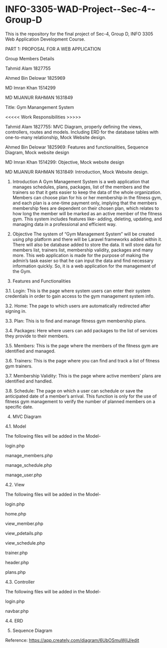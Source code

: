# INFO-3305-WAD-Project--Sec-4--Group-D
This is the repository for the final project of Sec-4, Group D, INFO 3305 Web Application Development Course. 

PART 1: PROPOSAL FOR A WEB APPLICATION 


Group Members Details


Tahmid Alam	            1827755


Ahmed Bin Delowar	      1825969


MD Imran Khan	          1514299


MD MIJANUR RAHMAN	      1631849



Title: Gym Manangement System


<<<<< Work Responsibilities >>>>>

Tahmid Alam	1827755: MVC Diagram, properly defining the views, controllers, routes and models. Including ERD for the database tables with one-to-many relationship, Mock Website design.

Ahmed Bin Delowar	1825969: Features and functionalities, Sequence Diagram, Mock website design

MD Imran Khan	1514299: Objective, Mock website design

MD MIJANUR RAHMAN	1631849: Introduction, Mock Website design.




1.	Introduction 
A Gym Management System is a web application that manages schedules, plans, packages, list of the members and the trainers so that it gets easier to keep the data of the whole organization. Members can choose plan for his or her membership in the fitness gym, and each plan is a one-time payment only, implying that the members membership fees are dependent on their chosen plan, which relates to how long the member will be marked as an active member of the fitness gym. This system includes features like- adding, deleting, updating, and managing data in a professional and efficient way. 

2.	Objective
The system of “Gym Management System” will be created using php platform and there will be Laravel frameworks added within it. There will also be database added to store the data. It will store data for members list, trainers list, membership validity, packages and many more. This web application is made for the purpose of making the admin’s task easier so that he can input the data and find necessary information quickly. So, it is a web application for the management of the Gym. 

3.	Features and Functionalities 

3.1.	Login: 
This is the page where system users can enter their system credentials in order to gain access to the gym management system info.

3.2.	Home:
The page to which users are automatically redirected after signing in.

3.3.	Plan:
This is to find and manage fitness gym membership plans.

3.4.	Packages:
Here where users can add packages to the list of services they provide to their members.

3.5.	Members:
This is the page where the members of the fitness gym are identified and managed.

3.6.	Trainers:
This is the page where you can find and track a list of fitness gym trainers.

3.7.	Membership Validity:
This is the page where active members’ plans are identified and handled.

3.8.	Schedule: 
The page on which a user can schedule or save the anticipated date of a member’s arrival. This function is only for the use of fitness gym management to verify the number of planned members on a specific date.

4.	MVC Diagram

4.1.	Model 

The following files will be added in the Model- 

login.php

manage_members.php

manage_schedule.php 

manage_user.php 

4.2.	View

The following files will be added in the Model- 

login.php

home.php

view_member.php

view_pdetails.php

view_schedule.php 

trainer.php

header.php

plans.php

4.3.	Controller

The following files will be added in the Model- 

login.php

navbar.php

4.4.	ERD

5.	Sequence Diagram 


Reference: 
https://app.creately.com/diagram/6UbOSmuWjIJ/edit
 

